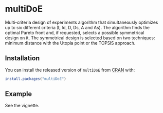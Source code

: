 
# multiDoE

<!-- badges: start -->
<!-- badges: end -->

Multi-criteria design of experiments algorithm that simultaneously optimizes up
to six different criteria (I, Id, D, Ds, A and As). The algorithm finds the
optimal Pareto front and, if requested, selects a possible symmetrical design on
it. The symmetrical design is selected based on two techniques: minimum distance
with the Utopia point or the TOPSIS approach.

## Installation

You can install the released version of `multiDoE` from [CRAN](https://CRAN.R-project.org) with:

``` r
install.packages("multiDoE")
```

## Example

See the vignette.

